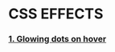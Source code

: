 # CSS EFFECTS

### [1. Glowing dots on hover](https://github.com/saugataroy-5791/css-effects/tree/main/glowing%20dots%20on%20hover "Glowing dots on hover")
